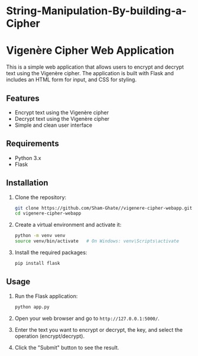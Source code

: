 # String-Manipulation-By-building-a-Cipher
# Vigenère Cipher Web Application

This is a simple web application that allows users to encrypt and decrypt text using the Vigenère cipher. The application is built with Flask and includes an HTML form for input, and CSS for styling.

## Features

- Encrypt text using the Vigenère cipher
- Decrypt text using the Vigenère cipher
- Simple and clean user interface

## Requirements

- Python 3.x
- Flask

## Installation

1. Clone the repository:
    ```sh
    git clone https://github.com/Sham-Ghate//vigenere-cipher-webapp.git
    cd vigenere-cipher-webapp
    ```

2. Create a virtual environment and activate it:
    ```sh
    python -m venv venv
    source venv/bin/activate   # On Windows: venv\Scripts\activate
    ```

3. Install the required packages:
    ```sh
    pip install flask
    ```

## Usage

1. Run the Flask application:
    ```sh
    python app.py
    ```

2. Open your web browser and go to `http://127.0.0.1:5000/`.

3. Enter the text you want to encrypt or decrypt, the key, and select the operation (encrypt/decrypt).

4. Click the "Submit" button to see the result.
